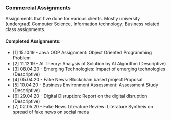 ### Commercial Assignments

Assignments that I've done for various clients. Mostly university (undergrad) Computer Science,
Information technology, Business related class assignments.

#### Completed Assignments:
- [1] 15.10.19 - Java OOP Assignment: Object Oriented Programming Problem
- [2] 11.12.19 - AI Theory: Analysis of Solution by AI Algorithm (Descriptive)
- [3] 08.04.20 - Emerging Technologies: Impact of emerging technologies (Descriptive)
- [4] 05.04.20 - Fake News: Blockchain based project Proposal
- [5] 10.04.20 - Business Environment Assessment: Assessment Study (Descriptive)
- [6] 29.04.20 - Digital Disruption: Report on the digital disruption (Descriptive)
- [7] 02.05.20 - Fake News Literature Review: Literature Syntheis on spread of fake news on social meda